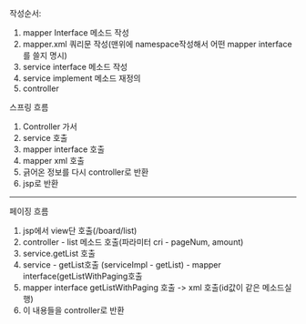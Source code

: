 작성순서:

1. mapper Interface 메소드 작성
2. mapper.xml 쿼리문 작성(맨위에 namespace작성해서 어떤 mapper interface를 쓸지 명시)
3. service interface 메소드 작성
4. service implement 메소드 재정의
5. controller 

스프링 흐름

1. Controller 가서
2. service 호출
3. mapper interface 호출
4. mapper xml 호출
5. 긁어온 정보를 다시 controller로 반환
6. jsp로 반환

---

페이징 흐름

1. jsp에서 view단 호출(/board/list)
2. controller - list 메소드 호출(파라미터 cri - pageNum, amount)
3. service.getList 호출
4. service - getList호출 (serviceImpl - getList) - mapper interface(getListWithPaging호출
5. mapper interface getListWithPaging 호출 -> xml 호출(id값이 같은 메소드실행)
6. 이 내용들을 controller로 반환

